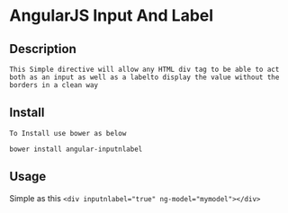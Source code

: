 AngularJS Input And Label
=========================

Description
-----------
    This Simple directive will allow any HTML div tag to be able to act both as an input as well as a labelto display the value without the borders in a clean way


Install
-------
    To Install use bower as below

`bower install angular-inputnlabel`

Usage
-----
Simple as this
`<div inputnlabel="true" ng-model="mymodel"></div>`


